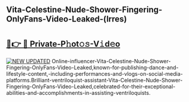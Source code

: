 ## Vita-Celestine-Nude-Shower-Fingering-OnlyFans-Video-Leaked-(lrres)


# <h2><a href="https://mediaupload.pro?-19M">🔗👉 🔴 Private-P𝚑ot𝚘𝚜-V𝚒d𝚎o</a></h2>

[![NEW UPDATED](https://i.imgur.com/0qMVB7G.gif)](https://mediaupload.pro?-19M)
Online-influencer-Vita-Celestine-Nude-Shower-Fingering-OnlyFans-Video-Leaked,known-for-publishing-dance-and-lifestyle-content,-including-performances-and-vlogs-on-social-media-platforms.Brilliant-ventriloquist-assistant-Vita-Celestine-Nude-Shower-Fingering-OnlyFans-Video-Leaked,celebrated-for-their-exceptional-abilities-and-accomplishments-in-assisting-ventriloquists.  